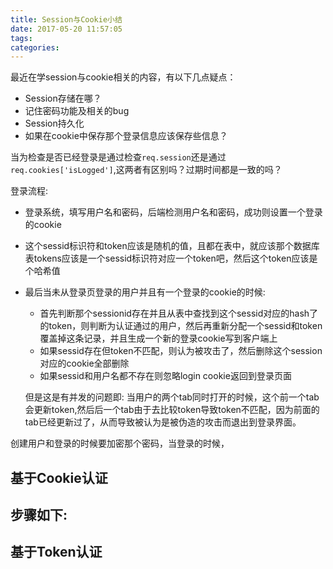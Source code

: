 ```yaml
---
title: Session与Cookie小结
date: 2017-05-20 11:57:05
tags:
categories:
---
```


最近在学session与cookie相关的内容，有以下几点疑点：

* Session存储在哪？
* 记住密码功能及相关的bug
* Session持久化
* 如果在cookie中保存那个登录信息应该保存些信息？

当为检查是否已经登录是通过检查`req.session`还是通过`req.cookies['isLogged']`,这两者有区别吗？过期时间都是一致的吗？

登录流程:

- 登录系统，填写用户名和密码，后端检测用户名和密码，成功则设置一个登录的cookie
- 这个sessid标识符和token应该是随机的值，且都在表中，就应该那个数据库表tokens应该是一个sessid标识符对应一个token吧，然后这个token应该是个哈希值
- 最后当未从登录页登录的用户并且有一个登录的cookie的时候:

  - 首先判断那个sessionid存在并且从表中查找到这个sessid对应的hash了的token，则判断为认证通过的用户，然后再重新分配一个sessid和token覆盖掉这条记录，并且生成一个新的登录cookie写到客户端上
  - 如果sessid存在但token不匹配，则认为被攻击了，然后删除这个session对应的cookie全部删除
  - 如果sessid和用户名都不存在则忽略login cookie返回到登录页面

  但是这是有并发的问题即:
  当用户的两个tab同时打开的时候，这个前一个tab会更新token,然后后一个tab由于去比较token导致token不匹配，因为前面的tab已经更新过了，从而导致被认为是被伪造的攻击而退出到登录界面。

 创建用户和登录的时候要加密那个密码，当登录的时候，

## 基于Cookie认证

步骤如下:
-



## 基于Token认证

